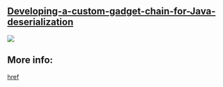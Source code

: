 ## [Developing-a-custom-gadget-chain-for-Java-deserialization](https://portswigger.net/web-security/deserialization/exploiting/lab-deserialization-developing-a-custom-gadget-chain-for-java-deserialization)

![](https://github.com/nu11secur1ty/PortSwigger-Web-Security-Academy/blob/main/Insecure-Deserialization/Developing-a-custom-gadget-chain-for-Java-deserialization/Doc/Screenshot%202022-06-01%20092010.png)

## More info:
[href](https://www.nu11secur1ty.com/2022/06/portswigger-lab-developing-custom.html)
